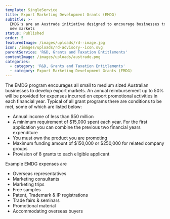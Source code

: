 ```yaml
---
template: SingleService
title: Export Marketing Development Grants (EMDG)
subtitle: >-
  EMDG's are an Austrade initiative designed to encourage businesses to develop
  new markets
status: Published
order: 5
featuredImage: /images/uploads/rd--image.jpg
icon: /images/uploads/rd-advisory--icon.svg
parentService: 'R&D, Grants and Taxation Entitlements'
contentImage: /images/uploads/austrade.png
categories:
  - category: 'R&D, Grants and Taxation Entitlements'
  - category: Export Marketing Development Grants (EMDG)
---
```

The EMDG program encourages all small to medium sized Australian businesses to develop export markets. An annual reimbursement up to 50% will be provided for expenses incurred on export promotional activities in each financial year. Typical of all grant programs there are conditions to be met, some of which are listed below:

* Annual income of less than $50 million
* A minimum requirement of $15,000 spent each year. For the first application you can combine the previous two financial years expenditure
* You must own the product you are promoting
* Maximum funding amount of $150,000 or $250,000 for related company groups
* Provision of 8 grants to each eligible applicant

Example EMDG expenses are

* Overseas representatives
* Marketing consultants
* Marketing trips
* Free samples
* Patent, Trademark & IP registrations
* Trade fairs & seminars
* Promotional material
* Accommodating overseas buyers
